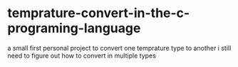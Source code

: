 # temprature-convert-in-the-c-programing-language
a small first personal project to convert one temprature type to another
i still need to figure out how to convert in multiple types
